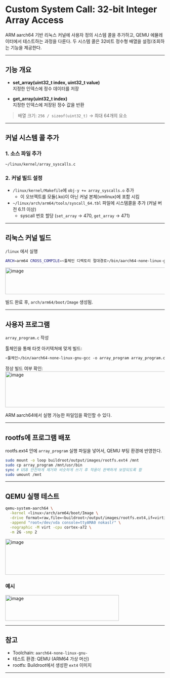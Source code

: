 # Custom System Call: 32-bit Integer Array Access

ARM aarch64 기반 리눅스 커널에 사용자 정의 시스템 콜을 추가하고, QEMU 에뮬레이터에서 테스트하는 과정을 다룬다. 
두 시스템 콜은 32비트 정수형 배열을 설정/조회하는 기능을 제공한다.

---

## 기능 개요

- **set_array(uint32_t index, uint32_t value)**  
  지정한 인덱스에 정수 데이터를 저장

- **get_array(uint32_t index)**  
  지정한 인덱스에 저장된 정수 값을 반환

> 배열 크기: `256 / sizeof(uint32_t)` → 최대 64개의 요소

---

## 커널 시스템 콜 추가

### 1. 소스 파일 추가
`~/linux/kernel/array_syscalls.c`


### 2. 커널 빌드 설정
- `/linux/kernel/Makefile`에 `obj-y += array_syscalls.o` 추가
  - 이 오브젝트를 모듈(.ko)이 아닌 커널 본체(vmlinux)에 포함 시킴  
- `~/linux/arch/arm64/tools/syscall_64.tbl` 파일에 시스템콜을 추가 (커널 버전 6.11 이상)
  - syscall 번호 할당 (`set_array` → 470, `get_array` → 471)

---

## 리눅스 커널 빌드

`/linux` 에서 실행
```bash
ARCH=arm64 CROSS_COMPILE=<툴체인 디렉토리 절대경로>/bin/aarch64-none-linux-gnu- make -j$(nproc)
```
<img width="904" height="84" alt="image" src="https://github.com/user-attachments/assets/fe36e037-ff4e-41c1-ab31-a3b4f7521301" />


빌드 완료 후, `arch/arm64/boot/Image` 생성됨.

---

## 사용자 프로그램

`array_program.c` 작성

툴체인을 통해 타겟 아키텍쳐에 맞게 빌드:

```bash
<툴체인>/bin/aarch64-none-linux-gnu-gcc -o array_program array_program.c
```

정상 빌드 여부 확인:
<img width="906" height="113" alt="image" src="https://github.com/user-attachments/assets/576c9726-7cb5-48f2-95cf-ce615d39caa8" />

ARM aarch64에서 실행 가능한 파일임을 확인할 수 있다. 

---

## rootfs에 프로그램 배포

rootfs.ext4 안에 `array_program` 실행 파일을 넣어서, QEMU 부팅 환경에 반영한다.

```bash
sudo mount -o loop buildroot/output/images/rootfs.ext4 /mnt
sudo cp array_program /mnt/usr/bin
sync # USB 안전하게 제거와 비슷하게 쓰기 후 적용이 완벽하게 보장되도록 함 
sudo umount /mnt
```

---

## QEMU 실행 테스트

```bash
qemu-system-aarch64 \
  -kernel <linux>/arch/arm64/boot/Image \
  -drive format=raw,file=<buildroot>/output/images/rootfs.ext4,if=virtio \
  -append "root=/dev/vda console=ttyAMA0 nokaslr" \
  -nographic -M virt -cpu cortex-a72 \
  -m 2G -smp 2
```

<img width="921" height="113" alt="image" src="https://github.com/user-attachments/assets/b9bf11f1-db5a-428b-9f71-bb9e0cb9a356" />


### 예시

<img width="359" height="81" alt="image" src="https://github.com/user-attachments/assets/af928f50-ebd5-4634-9e33-1adad5f4f0c1" />


---

## 참고

- Toolchain: `aarch64-none-linux-gnu-`
- 테스트 환경: QEMU (ARM64 가상 머신)
- rootfs: Buildroot에서 생성한 `ext4` 이미지

---
